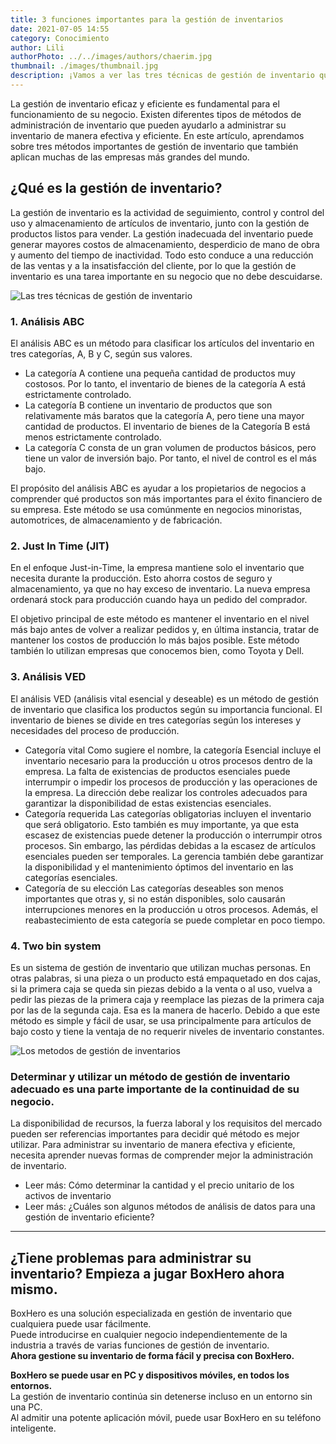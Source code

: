 ```yaml
---
title: 3 funciones importantes para la gestión de inventarios
date: 2021-07-05 14:55
category: Conocimiento
author: Lili
authorPhoto: ../../images/authors/chaerim.jpg
thumbnail: ./images/thumbnail.jpg
description: ¡Vamos a ver las tres técnicas de gestión de inventario que utilizan las empresas globales!
---
```

La gestión de inventario eficaz y eficiente es fundamental para el funcionamiento de su negocio. Existen diferentes tipos de métodos de administración de inventario que pueden ayudarlo a administrar su inventario de manera efectiva y eficiente. En este artículo, aprendamos sobre tres métodos importantes de gestión de inventario que también aplican muchas de las empresas más grandes del mundo.

## ¿Qué es la gestión de inventario?

La gestión de inventario es la actividad de seguimiento, control y control del uso y almacenamiento de artículos de inventario, junto con la gestión de productos listos para vender. La gestión inadecuada del inventario puede generar mayores costos de almacenamiento, desperdicio de mano de obra y aumento del tiempo de inactividad. Todo esto conduce a una reducción de las ventas y a la insatisfacción del cliente, por lo que la gestión de inventario es una tarea importante en su negocio que no debe descuidarse.

![ Las tres técnicas de gestión de inventario](./images/1.jpg)

### 1. Análisis ABC

El análisis ABC es un método para clasificar los artículos del inventario en tres categorías, A, B y C, según sus valores.

- La categoría A contiene una pequeña cantidad de productos muy costosos. Por lo tanto, el inventario de bienes de la categoría A está estrictamente controlado.
- La categoría B contiene un inventario de productos que son relativamente más baratos que la categoría A, pero tiene una mayor cantidad de productos. El inventario de bienes de la Categoría B está menos estrictamente controlado.
- La categoría C consta de un gran volumen de productos básicos, pero tiene un valor de inversión bajo. Por tanto, el nivel de control es el más bajo.

El propósito del análisis ABC es ayudar a los propietarios de negocios a comprender qué productos son más importantes para el éxito financiero de su empresa. Este método se usa comúnmente en negocios minoristas, automotrices, de almace*n*amiento y de fabricación.

### 2. Just In Time (JIT)

En el enfoque Just-in-Time, la empresa mantiene solo el inventario que necesita durante la producción. Esto ahorra costos de seguro y almacenamiento, ya que no hay exceso de inventario. La nueva empresa ordenará stock para producción cuando haya un pedido del comprador.

El objetivo principal de este método es mantener el inventario en el nivel más bajo antes de volver a realizar pedidos y, en última instancia, tratar de mantener los costos de producción lo más bajos posible. Este método también lo utilizan empresas que conocemos bien, como Toyota y Dell.

### 3. Análisis VED

El análisis VED (análisis vital esencial y deseable) es un método de gestión de inventario que clasifica los productos según su importancia funcional. El inventario de bienes se divide en tres categorías según los intereses y necesidades del proceso de producción.

- Categoría vital
Como sugiere el nombre, la categoría Esencial incluye el inventario necesario para la producción u otros procesos dentro de la empresa. La falta de existencias de productos esenciales puede interrumpir o impedir los procesos de producción y las operaciones de la empresa. La dirección debe realizar los controles adecuados para garantizar la disponibilidad de estas existencias esenciales.
- Categoría requerida
Las categorías obligatorias incluyen el inventario que será obligatorio. Esto también es muy importante, ya que esta escasez de existencias puede detener la producción o interrumpir otros procesos. Sin embargo, las pérdidas debidas a la escasez de artículos esenciales pueden ser temporales. La gerencia también debe garantizar la disponibilidad y el mantenimiento óptimos del inventario en las categorías esenciales.
- Categoría de su elección
Las categorías deseables son menos importantes que otras y, si no están disponibles, solo causarán interrupciones menores en la producción u otros procesos. Además, el reabastecimiento de esta categoría se puede completar en poco tiempo.

### 4. Two bin system

Es un sistema de gestión de inventario que utilizan muchas personas. En otras palabras, si una pieza o un producto está empaquetado en dos cajas, si la primera caja se queda sin piezas debido a la venta o al uso, vuelva a pedir las piezas de la primera caja y reemplace las piezas de la primera caja por las de la segunda caja. Esa es la manera de hacerlo. Debido a que este método es simple y fácil de usar, se usa principalmente para artículos de bajo costo y tiene la ventaja de no requerir niveles de inventario constantes.

![Los metodos de gestión de inventarios](./images/2.jpg)

### Determinar y utilizar un método de gestión de inventario adecuado es una parte importante de la continuidad de su negocio.

La disponibilidad de recursos, la fuerza laboral y los requisitos del mercado pueden ser referencias importantes para decidir qué método es mejor utilizar. Para administrar su inventario de manera efectiva y eficiente, necesita aprender nuevas formas de comprender mejor la administración de inventario.

- <internal-link to="/blog/posts/como-determinar-la-cantidad-de-inventario-y-determinar-su-precio-unitario">Leer más: Cómo determinar la cantidad y el precio unitario de los activos de inventario</internal-link>
- <internal-link to="/blog/posts/analisis-de-datos-para-una-gestion-de-inventario-eficiente">Leer más: ¿Cuáles son algunos métodos de análisis de datos para una gestión de inventario eficiente?</internal-link>

---

## ¿Tiene problemas para administrar su inventario? Empieza a jugar BoxHero ahora mismo.

BoxHero es una solución especializada en gestión de inventario que cualquiera puede usar fácilmente.<br/>
Puede introducirse en cualquier negocio independientemente de la industria a través de varias funciones de gestión de inventario.<br/>
**Ahora gestione su inventario de forma fácil y precisa con BoxHero.**

<tip-box>

**BoxHero se puede usar en PC y dispositivos móviles, en todos los entornos.**<br/>
La gestión de inventario continúa sin detenerse incluso en un entorno sin una PC.<br/>
Al admitir una potente aplicación móvil, puede usar BoxHero en su teléfono inteligente.

</tip-box>
